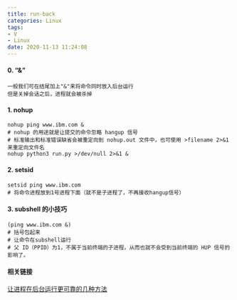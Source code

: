```yaml
---
title: run-back
categories: Linux
tags: 
- V
- Linux
date: 2020-11-13 11:24:08
---
```


#### 0. “&” 

```
一般我们可在结尾加上"&"来将命令同时放入后台运行
但是关掉会话之后，进程就会被杀掉
```

#### 1. nohup

```
nohup ping www.ibm.com &
# nohup 的用途就是让提交的命令忽略 hangup 信号
# 标准输出和标准错误缺省会被重定向到 nohup.out 文件中，也可使用 >filename 2>&1 来重定向文件名
nohup python3 run.py >/dev/null 2>&1 &
```

#### 2. setsid

```
setsid ping www.ibm.com
# 将命令进程放到1号进程下面（就不是子进程了，不再接收hangup信号）
```

#### 3. subshell 的小技巧

```
(ping www.ibm.com &)
# 括号包起来
# 让命令在subshell运行
# 父 ID（PPID）为1，不属于当前终端的子进程，从而也就不会受到当前终端的 HUP 信号的影响了。
```

#### 相关链接

[让进程在后台运行更可靠的几种方法](https://www.ibm.com/developerworks/cn/linux/l-cn-nohup/)